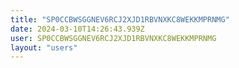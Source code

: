 ```yaml
---
title: "SP0CCBWSGGNEV6RCJ2XJD1RBVNXKC8WEKKMPRNMG"
date: 2024-03-10T14:26:43.939Z
user: SP0CCBWSGGNEV6RCJ2XJD1RBVNXKC8WEKKMPRNMG
layout: "users"
---
```

    